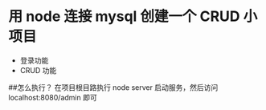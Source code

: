 # 用 node 连接 mysql 创建一个 CRUD 小项目

- 登录功能
- CRUD 功能

##怎么执行？
在项目根目路执行 node server 启动服务，然后访问 localhost:8080/admin 即可

